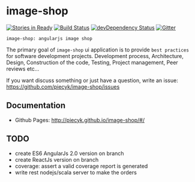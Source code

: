 image-shop
=======

[![Stories in Ready](https://badge.waffle.io/piecyk/image-shop.png?label=ready&title=Ready)](https://waffle.io/piecyk/image-shop)
[![Build Status](https://travis-ci.org/piecyk/image-shop.svg?branch=master)](https://travis-ci.org/piecyk/image-shop)
[![devDependency Status](https://david-dm.org/piecyk/image-shop/dev-status.svg)](https://david-dm.org/piecyk/image-shop#info=devDependencies)
[![Gitter](https://badges.gitter.im/Join%20Chat.svg)](https://gitter.im/piecyk/image-shop?utm_source=badge&utm_medium=badge&utm_campaign=pr-badge&utm_content=badge)


```
image-shop: angularjs image shop 
```

The primary goal of `image-shop` ui application is to provide `best practices` for software development projects.
Development process, Architecture, Design, Construction of the code, Testing, Project management, Peer reviews etc...

If you want discuss something or just have a question, write an issue: https://github.com/piecyk/image-shop/issues  

Documentation
-------------

* Github Pages: http://piecyk.github.io/image-shop/#/

TODO
-------------
- create ES6 AngularJs 2.0 version on branch
- create ReactJs version on branch
- coverage: assert a valid coverage report is generated
- write rest nodejs/scala server to make the orders
